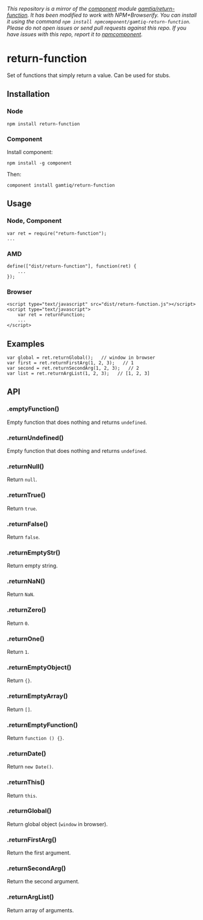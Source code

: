 *This repository is a mirror of the [component](http://component.io) module [gamtiq/return-function](http://github.com/gamtiq/return-function). It has been modified to work with NPM+Browserify. You can install it using the command `npm install npmcomponent/gamtiq-return-function`. Please do not open issues or send pull requests against this repo. If you have issues with this repo, report it to [npmcomponent](https://github.com/airportyh/npmcomponent).*
# return-function

Set of functions that simply return a value.
Can be used for stubs.


## Installation

### Node

    npm install return-function

### Component

Install component:

    npm install -g component

Then:

    component install gamtiq/return-function

## Usage

### Node, Component

    var ret = require("return-function");
    ...
    
### AMD

    define(["dist/return-function"], function(ret) {
        ...
    });

### Browser

    <script type="text/javascript" src="dist/return-function.js"></script>
    <script type="text/javascript">
        var ret = returnFunction;
        ...
    </script>

## Examples

    var global = ret.returnGlobal();   // window in browser
    var first = ret.returnFirstArg(1, 2, 3);   // 1
    var second = ret.returnSecondArg(1, 2, 3);   // 2
    var list = ret.returnArgList(1, 2, 3);   // [1, 2, 3]

## API

### .emptyFunction()

Empty function that does nothing and returns `undefined`.

### .returnUndefined()

Empty function that does nothing and returns `undefined`.

### .returnNull()

Return `null`.

### .returnTrue()

Return `true`.

### .returnFalse()

Return `false`.

### .returnEmptyStr()

Return empty string.

### .returnNaN()

Return `NaN`.

### .returnZero()

Return `0`.

### .returnOne()

Return `1`.

### .returnEmptyObject()

Return `{}`.

### .returnEmptyArray()

Return `[]`.

### .returnEmptyFunction()

Return `function () {}`.

### .returnDate()

Return `new Date()`.

### .returnThis()

Return `this`.

### .returnGlobal()

Return global object (`window` in browser).

### .returnFirstArg()

Return the first argument.

### .returnSecondArg()

Return the second argument.

### .returnArgList()

Return array of arguments.

